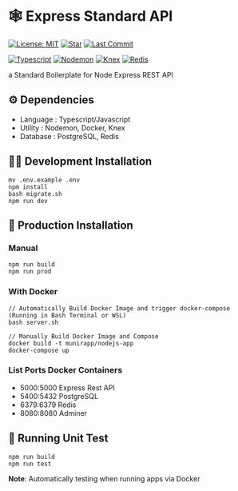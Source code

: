 # :spider_web: Express Standard API

[![License: MIT](https://img.shields.io/github/license/munirapp/express-standard-api?style=for-the-badge)](https://opensource.org/licenses/MIT)
[![Star](https://img.shields.io/github/stars/munirapp/express-standard-api?style=for-the-badge)](https://github.com/munirapp/express-standard-api/stargazers)
[![Last Commit](https://img.shields.io/github/last-commit/munirapp/express-standard-api?style=for-the-badge)](https://github.com/munirapp/express-standard-api/commits/master)
&nbsp;

[![Typescript](https://img.shields.io/github/package-json/dependency-version/munirapp/express-standard-api/typescript)](https://www.npmjs.com/package/typescript)
[![Nodemon](https://img.shields.io/github/package-json/dependency-version/munirapp/express-standard-api/nodemon?color=green)](https://www.npmjs.com/package/nodemon)
[![Knex](https://img.shields.io/github/package-json/dependency-version/munirapp/express-standard-api/knex?color=orange)](https://www.npmjs.com/package/knex)
[![Redis](https://img.shields.io/github/package-json/dependency-version/munirapp/express-standard-api/redis?color=red)](https://www.npmjs.com/package/redis)

a Standard Boilerplate for Node Express REST API

## :gear: Dependencies

- Language : Typescript/Javascript
- Utility : Nodemon, Docker, Knex
- Database : PostgreSQL, Redis

## :astronaut: Development Installation

```
mv .env.example .env
npm install
bash migrate.sh
npm run dev
```

## :rocket: Production Installation

### Manual

```
npm run build
npm run prod
```

### With Docker

```
// Automatically Build Docker Image and trigger docker-compose (Running in Bash Terminal or WSL)
bash server.sh

// Manually Build Docker Image and Compose
docker build -t munirapp/nodejs-app
docker-compose up
```

### List Ports Docker Containers

- 5000:5000 Express Rest API
- 5400:5432 PostgreSQL
- 6379:6379 Redis
- 8080:8080 Adminer

## :test_tube: Running Unit Test

```
npm run build
npm run test
```

**Note**: Automatically testing when running apps via Docker
